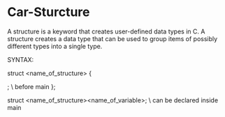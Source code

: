 # Car-Sturcture
A structure is a keyword that creates user-defined data types in C.
A structure creates a data type that can be used to group items of possibly different types into a single type. 

SYNTAX:

struct <name_of_structure>
{

<variable declaration>;            \\ before main
};

struct <name_of_structure><name_of_variable>;           \\ can be declared inside main
